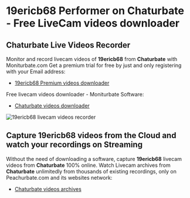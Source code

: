 # 19ericb68 Performer on Chaturbate - Free LiveCam videos downloader

## Chaturbate Live Videos Recorder

Monitor and record livecam videos of **19ericb68** from **Chaturbate** with Moniturbate.com
Get a premium trial for free by just and only registering with your Email address:
* [19ericb68 Premium videos downloader](https://moniturbate.com/request-demo-licence-key.html)

Free livecam videos downloader - Moniturbate Software:
* [Chaturbate videos downloader](https://moniturbate.com/moniturbate-download-software.html)

![19ericb68 livecam videos recorder](https://peachurnet.com/templates/moniturbate-software.png)


## Capture 19ericb68 videos from the Cloud and watch your recordings on Streaming

Without the need of downloading a software, capture **19ericb68** livecam videos from **Chaturbate** 100% online.
Watch Livecam archives from **Chaturbate** unlimitedly from thousands of existing recordings, only on Peachurbate.com and its websites network:
* [Chaturbate videos archives](https://peachurnet.com/)